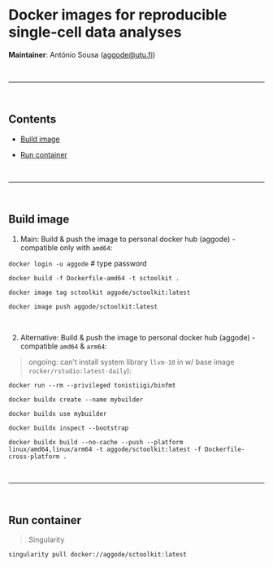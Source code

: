 # Docker images for reproducible single-cell data analyses

**Maintainer**: António Sousa (aggode@utu.fi)

<br>

---

<br>

## Contents

* [Build image](#build-image)

* [Run container](#run-container)


<br>

---

<br>

## Build image 

1. Main: Build & push the image to personal docker hub (aggode) - compatible only with `amd64`:

`docker login -u aggode` # type password

`docker build -f Dockerfile-amd64 -t sctoolkit .`

`docker image tag sctoolkit aggode/sctoolkit:latest`

`docker image push aggode/sctoolkit:latest`

<br>

2. Alternative: Build & push the image to personal docker hub (aggode) - compatible `amd64` & `arm64`: 

>ongoing: can't install system library `llvm-10` in w/ base image `rocker/rstudio:latest-daily`):

`docker run --rm --privileged tonistiigi/binfmt`

`docker buildx create --name mybuilder`

`docker buildx use mybuilder`

`docker buildx inspect --bootstrap`

`docker buildx build --no-cache --push --platform linux/amd64,linux/arm64 -t aggode/sctoolkit:latest -f Dockerfile-cross-platform .`

<br>

---

<br>

## Run container

>Singularity

`singularity pull docker://aggode/sctoolkit:latest`


